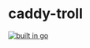 # caddy-troll

[![built in go](https://img.shields.io/badge/built%20in-go-%2301ADD8)](https://go.dev/)
